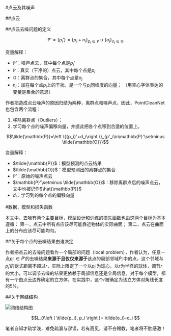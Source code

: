 #点云及其噪声

##点云

##点云去噪问题的定义


$${\mathbb{P}}'=\left \{{p_i}'\right \}=\left\{ p_i+n_i\right\}_{p_i\in \mathbb{P}}\cup \left \{o_j\right \}_{o_j\in\mathbb{O}}$$

变量解释：

 - ${\mathbb{P}}'$：噪声点云，其中每个点是$p_i'$
 - ${\mathbb{P}}$：真实（干净的）点云，其中每个点是$p_i$
 - ${\mathbb{O}}$：离群点的集合，其中每个点是$o_j$
 - $n_i$：加在每个点$p_i$上的干扰，是一个与$p_i$同维度的向量；
（用空心字体表达的变量是集合的意思）
 
作者把造成点云噪声的原因归结为两种，离群点和噪声点，因此，PointCleanNet也包含两个流程：

 1. 移除离群点（Outliers）；
 2. 学习每个点的噪声偏移向量，并据此把各个点移到合适的位置上。

$$\tilde{\mathbb{P}}=\left \{{p_i}'+d_i\right \}_{p'_i\in\mathbb{P}'\setminus \tilde{\mathbb{O}}}$$

变量解释：

 - $\tilde{\mathbb{P}}$：模型预测的点云结果
 - $\tilde{\mathbb{O}}$：模型预测出的离群点的集合
 - $\mathbb{P}'$：原始的噪声点云
 - $\mathbb{P}'\setminus \tilde{\mathbb{O}}$：移除离群点后的噪声点云，文中也被记作$\hat{\mathbb{P}}$
 - $d_i$：学习到的每个点的偏移向量

#数据，模型和损失函数

本文中，去噪有两个主要目标，模型设计和训练的损失函数也由这两个目标为基本遵循：
第一，点云中所有点应该尽可能靠近物体的实际曲面；
第二，点云在曲面上的分布应该尽可能均匀。

##关于每个点的去噪结果由谁决定

作者把点云的去噪问题看作一个局部的问题（local problem），作者认为，任意一点$p_i'\in\tilde{P}'$的去噪结果**来源于且仅仅来源于**该点的局部邻域$\tilde{P}_i'$中的点，这个邻域与$p_i'$的欧式距离不超过$r$，实际上限定了一个以$p_i'$为球心，以$r$为半径的球体，调节$r$的大小，可以调节去噪的结果更依赖于局部信息还是全局信息。对于每个模型，都有一个由点云边界确定的立方体，在实践中，这个$r$被确定为该立方体对角线长度的5%。

##关于网络结构



![网络结构图](https://ss1.bdstatic.com/70cFvXSh_Q1YnxGkpoWK1HF6hhy/it/u=3441854435,529649300&fm=26&gp=0.jpg)







 
$$L_0\left ( \tilde{p_i}, p_i \right )= \tilde{o_i}-o_i $$

笔者自知才疏学浅，难免疏漏与谬误，若有高见，请不吝赐教，笔者将不胜感激！
